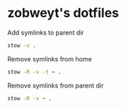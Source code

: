 # zobweyt's dotfiles

Add symlinks to parent dir

```bash
stow -v .
```

Remove symlinks from home

```bash
stow -R -v -t ~ .
```

Remove symlinks from parent dir

```bash
stow -R -v ~ .
```
